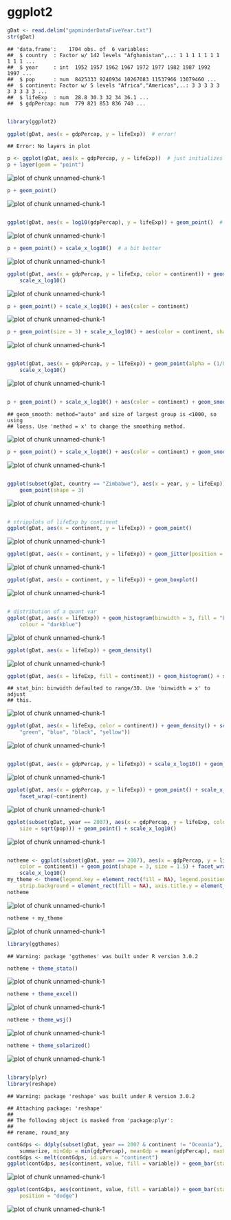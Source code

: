 ggplot2
========================================================

```r
gDat <- read.delim("gapminderDataFiveYear.txt")
str(gDat)
```

```
## 'data.frame':	1704 obs. of  6 variables:
##  $ country  : Factor w/ 142 levels "Afghanistan",..: 1 1 1 1 1 1 1 1 1 1 ...
##  $ year     : int  1952 1957 1962 1967 1972 1977 1982 1987 1992 1997 ...
##  $ pop      : num  8425333 9240934 10267083 11537966 13079460 ...
##  $ continent: Factor w/ 5 levels "Africa","Americas",..: 3 3 3 3 3 3 3 3 3 3 ...
##  $ lifeExp  : num  28.8 30.3 32 34 36.1 ...
##  $ gdpPercap: num  779 821 853 836 740 ...
```

```r

library(ggplot2)

ggplot(gDat, aes(x = gdpPercap, y = lifeExp))  # error!
```

```
## Error: No layers in plot
```

```r
p <- ggplot(gDat, aes(x = gdpPercap, y = lifeExp))  # just initializes
p + layer(geom = "point")
```

![plot of chunk unnamed-chunk-1](figure/unnamed-chunk-11.png) 

```r
p + geom_point()
```

![plot of chunk unnamed-chunk-1](figure/unnamed-chunk-12.png) 

```r

ggplot(gDat, aes(x = log10(gdpPercap), y = lifeExp)) + geom_point()  # the usual crappy axis tick marks that come from 'direct' log transform
```

![plot of chunk unnamed-chunk-1](figure/unnamed-chunk-13.png) 

```r
p + geom_point() + scale_x_log10()  # a bit better
```

![plot of chunk unnamed-chunk-1](figure/unnamed-chunk-14.png) 

```r
ggplot(gDat, aes(x = gdpPercap, y = lifeExp, color = continent)) + geom_point() + 
    scale_x_log10()
```

![plot of chunk unnamed-chunk-1](figure/unnamed-chunk-15.png) 

```r
p + geom_point() + scale_x_log10() + aes(color = continent)
```

![plot of chunk unnamed-chunk-1](figure/unnamed-chunk-16.png) 

```r
p + geom_point(size = 3) + scale_x_log10() + aes(color = continent, shape = continent)
```

![plot of chunk unnamed-chunk-1](figure/unnamed-chunk-17.png) 

```r

ggplot(gDat, aes(x = gdpPercap, y = lifeExp)) + geom_point(alpha = (1/8)) + 
    scale_x_log10()
```

![plot of chunk unnamed-chunk-1](figure/unnamed-chunk-18.png) 

```r

p + geom_point() + scale_x_log10() + aes(color = continent) + geom_smooth()
```

```
## geom_smooth: method="auto" and size of largest group is <1000, so using
## loess. Use 'method = x' to change the smoothing method.
```

![plot of chunk unnamed-chunk-1](figure/unnamed-chunk-19.png) 

```r
p + geom_point() + scale_x_log10() + aes(color = continent) + geom_smooth(method = "lm")
```

![plot of chunk unnamed-chunk-1](figure/unnamed-chunk-110.png) 

```r

ggplot(subset(gDat, country == "Zimbabwe"), aes(x = year, y = lifeExp)) + geom_line() + 
    geom_point(shape = 3)
```

![plot of chunk unnamed-chunk-1](figure/unnamed-chunk-111.png) 

```r

# stripplots of lifeExp by continent
ggplot(gDat, aes(x = continent, y = lifeExp)) + geom_point()
```

![plot of chunk unnamed-chunk-1](figure/unnamed-chunk-112.png) 

```r
ggplot(gDat, aes(x = continent, y = lifeExp)) + geom_jitter(position = position_jitter(width = 0.2))
```

![plot of chunk unnamed-chunk-1](figure/unnamed-chunk-113.png) 

```r
ggplot(gDat, aes(x = continent, y = lifeExp)) + geom_boxplot()
```

![plot of chunk unnamed-chunk-1](figure/unnamed-chunk-114.png) 

```r

# distribution of a quant var
ggplot(gDat, aes(x = lifeExp)) + geom_histogram(binwidth = 3, fill = "blue", 
    colour = "darkblue")
```

![plot of chunk unnamed-chunk-1](figure/unnamed-chunk-115.png) 

```r
ggplot(gDat, aes(x = lifeExp)) + geom_density()
```

![plot of chunk unnamed-chunk-1](figure/unnamed-chunk-116.png) 

```r
ggplot(gDat, aes(x = lifeExp, fill = continent)) + geom_histogram() + scale_fill_brewer(palette = "Set1")
```

```
## stat_bin: binwidth defaulted to range/30. Use 'binwidth = x' to adjust
## this.
```

![plot of chunk unnamed-chunk-1](figure/unnamed-chunk-117.png) 

```r
ggplot(gDat, aes(x = lifeExp, color = continent)) + geom_density() + scale_color_manual(values = c("red", 
    "green", "blue", "black", "yellow"))
```

![plot of chunk unnamed-chunk-1](figure/unnamed-chunk-118.png) 

```r

ggplot(gDat, aes(x = gdpPercap, y = lifeExp)) + scale_x_log10() + geom_bin2d()
```

![plot of chunk unnamed-chunk-1](figure/unnamed-chunk-119.png) 

```r
ggplot(gDat, aes(x = gdpPercap, y = lifeExp)) + geom_point() + scale_x_log10() + 
    facet_wrap(~continent)
```

![plot of chunk unnamed-chunk-1](figure/unnamed-chunk-120.png) 

```r
ggplot(subset(gDat, year == 2007), aes(x = gdpPercap, y = lifeExp, colour = continent, 
    size = sqrt(pop))) + geom_point() + scale_x_log10()
```

![plot of chunk unnamed-chunk-1](figure/unnamed-chunk-121.png) 

```r

notheme <- ggplot(subset(gDat, year == 2007), aes(x = gdpPercap, y = lifeExp, 
    color = continent)) + geom_point(shape = 3, size = 1.5) + facet_wrap(~continent) + 
    scale_x_log10()
my_theme <- theme(legend.key = element_rect(fill = NA), legend.position = "bottom", 
    strip.background = element_rect(fill = NA), axis.title.y = element_text(angle = 0))
notheme
```

![plot of chunk unnamed-chunk-1](figure/unnamed-chunk-122.png) 

```r
notheme + my_theme
```

![plot of chunk unnamed-chunk-1](figure/unnamed-chunk-123.png) 

```r
library(ggthemes)
```

```
## Warning: package 'ggthemes' was built under R version 3.0.2
```

```r
notheme + theme_stata()
```

![plot of chunk unnamed-chunk-1](figure/unnamed-chunk-124.png) 

```r
notheme + theme_excel()
```

![plot of chunk unnamed-chunk-1](figure/unnamed-chunk-125.png) 

```r
notheme + theme_wsj()
```

![plot of chunk unnamed-chunk-1](figure/unnamed-chunk-126.png) 

```r
notheme + theme_solarized()
```

![plot of chunk unnamed-chunk-1](figure/unnamed-chunk-127.png) 

```r

library(plyr)
library(reshape)
```

```
## Warning: package 'reshape' was built under R version 3.0.2
```

```
## Attaching package: 'reshape'
## 
## The following object is masked from 'package:plyr':
## 
## rename, round_any
```

```r
contGdps <- ddply(subset(gDat, year == 2007 & continent != "Oceania"), ~continent, 
    summarize, minGdp = min(gdpPercap), meanGdp = mean(gdpPercap), maxGdp = max(gdpPercap))
contGdps <- melt(contGdps, id.vars = "continent")
ggplot(contGdps, aes(continent, value, fill = variable)) + geom_bar(stat = "identity")
```

![plot of chunk unnamed-chunk-1](figure/unnamed-chunk-128.png) 

```r
ggplot(contGdps, aes(continent, value, fill = variable)) + geom_bar(stat = "identity", 
    position = "dodge")
```

![plot of chunk unnamed-chunk-1](figure/unnamed-chunk-129.png) 

